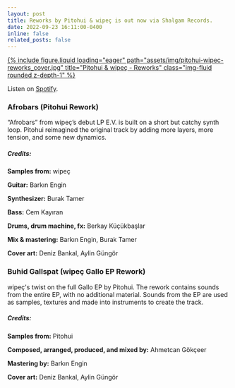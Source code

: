 ```yaml
---
layout: post
title: Reworks by Pitohui & wipeç is out now via Shalgam Records.
date: 2022-09-23 16:11:00-0400
inline: false
related_posts: false
---
```


<div class="row">
    <div class="col-sm mt-3 mt-md-0">
        <a href="https://open.spotify.com/album/22zoJJm8CoIubV4kQG784N?si=HKgmj8l1Qu6WQQz6xxE3PQ">
            {% include figure.liquid loading="eager" path="assets/img/pitohui-wipec-reworks_cover.jpg" title="Pitohui & wipeç - Reworks" class="img-fluid rounded z-depth-1" %}
        </a>
    </div>
</div>

Listen on [Spotify](https://open.spotify.com/album/22zoJJm8CoIubV4kQG784N?si=HKgmj8l1Qu6WQQz6xxE3PQ).

### Afrobars (Pitohui Rework)

“Afrobars” from wipeç’s debut LP E.V. is built on a short but catchy synth loop. Pitohui reimagined the original track by adding more layers, more tension, and some new dynamics.

##### Credits:

**Samples from:** wipeç

**Guitar:** Barkın Engin

**Synthesizer:** Burak Tamer

**Bass:** Cem Kayıran

**Drums, drum machine, fx:** Berkay Küçükbaşlar

**Mix & mastering:** Barkın Engin, Burak Tamer

**Cover art:** Deniz Bankal, Aylin Güngör

### Buhid Gallspat (wipeç Gallo EP Rework)

wipeç's twist on the full Gallo EP by Pitohui. The rework contains sounds from the entire EP, with no additional material. Sounds from the EP are used as samples, textures and made into instruments to create the track.

##### Credits:

**Samples from:** Pitohui

**Composed, arranged, produced, and mixed by:** Ahmetcan Gökçeer

**Mastering by:** Barkın Engin

**Cover art:** Deniz Bankal, Aylin Güngör
